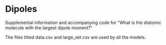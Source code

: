 # Dipoles
Supplemental information and accompanying code for "What is the diatomic molecule with the largest dipole moment?"

The files titled data.csv and large_set.csv are used by all the models.
